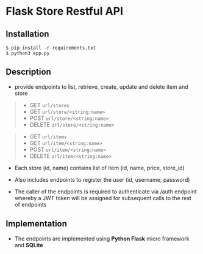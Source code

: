 # Flask Store Restful API

## Installation
```
$ pip install -r requirements.txt
$ python3 app.py
```

## Description
+ provide endpoints to list, retrieve, create, update and delete item and store

>	- GET `url/stores`
>	- GET `url/store/<string:name>`
>	- POST `url/store/<string:name>`
>	- DELETE `url/store/<string:name>`

>	- GET `url/items`
>	- GET `url/item/<string:name>`
>	- POST `url/item/<string:name>`
>	- DELETE `url/item/<string:name>`


+ Each store (id, name) contains list of item (id, name, price, store_id)

+ Also includes endpoints to register the user (id, username, password)

+ The caller of the endpoints is required to authenticate via /auth endpoint whereby a JWT token will be assigned for subsequent calls to the rest of endpoints

## Implementation
+ The endpoints are implemented using **Python Flask** micro framework and **SQLite**
